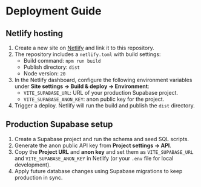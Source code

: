 # Deployment Guide

## Netlify hosting

1. Create a new site on [Netlify](https://www.netlify.com/) and link it to this repository.
2. The repository includes a `netlify.toml` with build settings:
   - Build command: `npm run build`
   - Publish directory: `dist`
   - Node version: `20`
3. In the Netlify dashboard, configure the following environment variables under **Site settings → Build & deploy → Environment**:
   - `VITE_SUPABASE_URL`: URL of your production Supabase project.
   - `VITE_SUPABASE_ANON_KEY`: anon public key for the project.
4. Trigger a deploy. Netlify will run the build and publish the `dist` directory.

## Production Supabase setup

1. Create a Supabase project and run the schema and seed SQL scripts.
2. Generate the anon public API key from **Project settings → API**.
3. Copy the **Project URL** and **anon key** and set them as `VITE_SUPABASE_URL` and `VITE_SUPABASE_ANON_KEY` in Netlify (or your `.env` file for local development).
4. Apply future database changes using Supabase migrations to keep production in sync.
